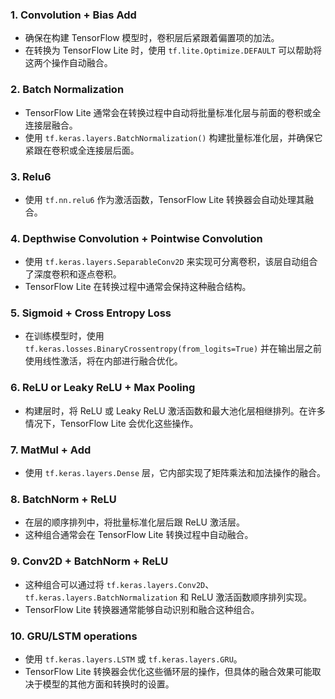 ### 1. **Convolution + Bias Add**

- 确保在构建 TensorFlow 模型时，卷积层后紧跟着偏置项的加法。
- 在转换为 TensorFlow Lite 时，使用 `tf.lite.Optimize.DEFAULT` 可以帮助将这两个操作自动融合。

### 2. **Batch Normalization**

- TensorFlow Lite 通常会在转换过程中自动将批量标准化层与前面的卷积或全连接层融合。
- 使用 `tf.keras.layers.BatchNormalization()` 构建批量标准化层，并确保它紧跟在卷积或全连接层后面。

### 3. **Relu6**

- 使用 `tf.nn.relu6` 作为激活函数，TensorFlow Lite 转换器会自动处理其融合。

### 4. **Depthwise Convolution + Pointwise Convolution**

- 使用 `tf.keras.layers.SeparableConv2D` 来实现可分离卷积，该层自动组合了深度卷积和逐点卷积。
- TensorFlow Lite 在转换过程中通常会保持这种融合结构。

### 5. **Sigmoid + Cross Entropy Loss**

- 在训练模型时，使用 `tf.keras.losses.BinaryCrossentropy(from_logits=True)` 并在输出层之前使用线性激活，将在内部进行融合优化。

### 6. **ReLU or Leaky ReLU + Max Pooling**

- 构建层时，将 ReLU 或 Leaky ReLU 激活函数和最大池化层相继排列。在许多情况下，TensorFlow Lite 会优化这些操作。

### 7. **MatMul + Add**

- 使用 `tf.keras.layers.Dense` 层，它内部实现了矩阵乘法和加法操作的融合。

### 8. **BatchNorm + ReLU**

- 在层的顺序排列中，将批量标准化层后跟 ReLU 激活层。
- 这种组合通常会在 TensorFlow Lite 转换过程中自动融合。

### 9. **Conv2D + BatchNorm + ReLU**

- 这种组合可以通过将 `tf.keras.layers.Conv2D`、`tf.keras.layers.BatchNormalization` 和 ReLU 激活函数顺序排列实现。
- TensorFlow Lite 转换器通常能够自动识别和融合这种组合。

### 10. **GRU/LSTM operations**

- 使用 `tf.keras.layers.LSTM` 或 `tf.keras.layers.GRU`。
- TensorFlow Lite 转换器会优化这些循环层的操作，但具体的融合效果可能取决于模型的其他方面和转换时的设置。